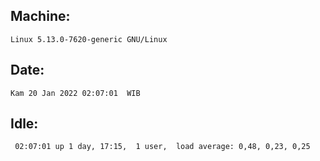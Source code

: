 ## Machine:
```
Linux 5.13.0-7620-generic GNU/Linux
```
## Date:
```
Kam 20 Jan 2022 02:07:01  WIB
```
## Idle:
```
 02:07:01 up 1 day, 17:15,  1 user,  load average: 0,48, 0,23, 0,25
```

